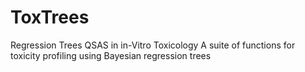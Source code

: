 # ToxTrees
Regression Trees QSAS in in-Vitro Toxicology
A suite of functions for toxicity profiling using Bayesian regression trees
